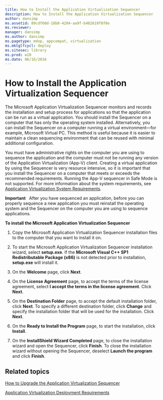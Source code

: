 ```yaml
---
title: How to Install the Application Virtualization Sequencer
description: How to Install the Application Virtualization Sequencer
author: dansimp
ms.assetid: 89cdf60d-18b0-4204-aa9f-b402610f8f0e
ms.reviewer: 
manager: dansimp
ms.author: dansimp
ms.pagetype: mdop, appcompat, virtualization
ms.mktglfcycl: deploy
ms.sitesec: library
ms.prod: w10
ms.date: 06/16/2016
---
```



# How to Install the Application Virtualization Sequencer


The Microsoft Application Virtualization Sequencer monitors and records the installation and setup process for applications so that the application can be run as a virtual application. You should install the Sequencer on a computer that has only the operating system installed. Alternatively, you can install the Sequencer on a computer running a virtual environment—for example, Microsoft Virtual PC. This method is useful because it is easier to maintain a clean sequencing environment that can be reused with minimal additional configuration.

You must have administrative rights on the computer you are using to sequence the application and the computer must not be running any version of the Application Virtualization (App-V) client. Creating a virtual application by using the Sequencer is very resource intensive, so it is important that you install the Sequencer on a computer that meets or exceeds the recommended requirements. Running the App-V sequencer in Safe Mode is not supported. For more information about the system requirements, see [Application Virtualization System Requirements](application-virtualization-system-requirements.md).

**Important**  
After you have sequenced an application, before you can properly sequence a new application you must reinstall the operating system and the Sequencer on the computer you are using to sequence applications.

 

**To install the Microsoft Application Virtualization Sequencer**

1.  Copy the Microsoft Application Virtualization Sequencer installation files to the computer that you want to install it on.

2.  To start the Microsoft Application Virtualization Sequencer installation wizard, select **setup.exe**. If the **Microsoft Visual C++ SP1 Redistributable Package (x86)** is not detected prior to installation, **setup.exe** will install it.

3.  On the **Welcome** page, click **Next**.

4.  On the **License Agreement** page, to accept the terms of the license agreement, select **I accept the terms in the license agreement**. Click **Next**.

5.  On the **Destination Folder** page, to accept the default installation folder, click **Next**. To specify a different destination folder, click **Change** and specify the installation folder that will be used for the installation. Click **Next**.

6.  On the **Ready to Install the Program** page, to start the installation, click **Install**.

7.  On the **InstallShield Wizard Completed** page, to close the installation wizard and open the Sequencer, click **Finish**. To close the installation wizard without opening the Sequencer, deselect **Launch the program** and click **Finish**.

## Related topics


[How to Upgrade the Application Virtualization Sequencer](how-to-upgrade-the-application-virtualization-sequencer.md)

[Application Virtualization Deployment Requirements](application-virtualization-deployment-requirements.md)

 

 






